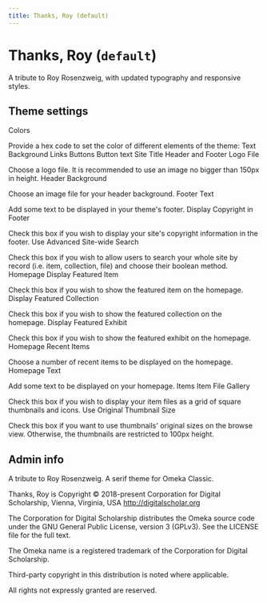 ```yaml
---
title: Thanks, Roy (default)
---
```


# Thanks, Roy (`default`)

A tribute to Roy Rosenzweig, with updated typography and responsive styles.


## Theme settings

Colors

Provide a hex code to set the color of different elements of the theme:
Text
Background
Links
Buttons
Button text
Site Title
Header and Footer
Logo File

Choose a logo file. It is recommended to use an image no bigger than 150px in height.
Header Background

Choose an image file for your header background.
Footer Text

Add some text to be displayed in your theme's footer.
Display Copyright in Footer

Check this box if you wish to display your site's copyright information in the footer.
Use Advanced Site-wide Search

Check this box if you wish to allow users to search your whole site by record (i.e. item, collection, file) and choose their boolean method.
Homepage
Display Featured Item

Check this box if you wish to show the featured item on the homepage.
Display Featured Collection

Check this box if you wish to show the featured collection on the homepage.
Display Featured Exhibit

Check this box if you wish to show the featured exhibit on the homepage.
Homepage Recent Items

Choose a number of recent items to be displayed on the homepage.
Homepage Text

Add some text to be displayed on your homepage.
Items
Item File Gallery

Check this box if you wish to display your item files as a grid of square thumbnails and icons.
Use Original Thumbnail Size

Check this box if you want to use thumbnails' original sizes on the browse view. Otherwise, the thumbnails are restricted to 100px height.


## Admin info

A tribute to Roy Rosenzweig. A serif theme for Omeka Classic.

Thanks, Roy is Copyright © 2018-present Corporation for Digital Scholarship, Vienna, Virginia, USA http://digitalscholar.org

The Corporation for Digital Scholarship distributes the Omeka source code under the GNU General Public License, version 3 (GPLv3). See the LICENSE file for the full text.

The Omeka name is a registered trademark of the Corporation for Digital Scholarship.

Third-party copyright in this distribution is noted where applicable.

All rights not expressly granted are reserved.